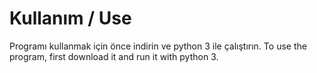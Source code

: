 # Kullanım / Use
Programı kullanmak için önce indirin ve python 3 ile çalıştırın.
To use the program, first download it and run it with python 3.

